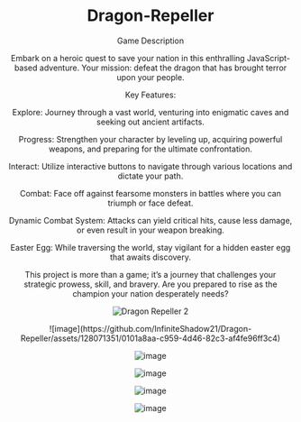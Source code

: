 # Dragon-Repeller
Game Description

Embark on a heroic quest to save your nation in this enthralling JavaScript-based adventure. Your mission: defeat the dragon that has brought terror upon your people.

Key Features:

Explore: Journey through a vast world, venturing into enigmatic caves and seeking out ancient artifacts.

Progress: Strengthen your character by leveling up, acquiring powerful weapons, and preparing for the ultimate confrontation.

Interact: Utilize interactive buttons to navigate through various locations and dictate your path.

Combat: Face off against fearsome monsters in battles where you can triumph or face defeat.

Dynamic Combat System: Attacks can yield critical hits, cause less damage, or even result in your weapon breaking.

Easter Egg: While traversing the world, stay vigilant for a hidden easter egg that awaits discovery.

This project is more than a game; it’s a journey that challenges your strategic prowess, skill, and bravery. Are you prepared to rise as the champion your nation desperately needs?

![Dragon Repeller 2](https://github.com/InfiniteShadow21/Dragon-Repeller/assets/128071351/049de573-4045-4d6b-b00d-c72ef315a1c0)
<html align = "center">
![image](https://github.com/InfiniteShadow21/Dragon-Repeller/assets/128071351/0101a8aa-c959-4d46-82c3-af4fe96ff3c4)

![image](https://github.com/InfiniteShadow21/Dragon-Repeller/assets/128071351/6054a670-0bdd-463c-ab5d-4c6572688641)

![image](https://github.com/InfiniteShadow21/Dragon-Repeller/assets/128071351/649ac9f4-d485-4fd3-ae95-54918cdc1592)

![image](https://github.com/InfiniteShadow21/Dragon-Repeller/assets/128071351/2909847d-9318-4479-bfe5-89424acc824a)

![image](https://github.com/InfiniteShadow21/Dragon-Repeller/assets/128071351/60f05b61-9ef5-4d93-b2f7-078ee3a4fb8f)
</html>



